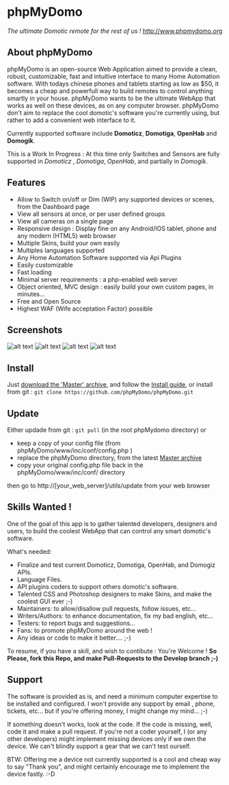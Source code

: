 # phpMyDomo
_The ultimate Domotic remote for the rest of us !_
http://www.phpmydomo.org


## About phpMyDomo

phpMyDomo is an open-source Web Application aimed to provide a clean, robust, customizable, fast and intuitive interface to many Home Automation software. With todays chinese phones and tablets starting as low as $50, it becomes a cheap and powerfull way to build remotes to control anything smartly in your house. phpMyDomo wants to be the ultimate WebApp that works as well on these devices, as on any computer browser.
phpMyDomo don't aim to replace the cool domotic's software you're currently using, but rather to add a convenient web interface to it.

Currently supported software include __Domoticz__, __Domotiga__, __OpenHab__ and __Domogik__.

This is a Work In Progress : At this time only Switches and Sensors are fully supported in _Domoticz_ , _Domotiga_, _OpenHab_, and partially in _Domogik_.


## Features
- Allow to Switch on/off or Dim (WIP) any supported devices or scenes, from the Dashboard page
- View all sensors at once, or per user defined groups
- View all cameras on a single page
- Responsive design : Display fine on any Android/IOS tablet, phone and any modern (HTML5) web browser
- Multiple Skins, build your own easily
- Multiples languages supported
- Any Home Automation Software supported via Api Plugins
- Easily customizable
- Fast loading
- Minimal server requirements : a php-enabled web server
- Object oriented, MVC design : easily build your own custom pages, in minutes...
- Free and Open Source
- Highest WAF (Wife acceptation Factor) possible


## Screenshots
![alt text](doc/screenshots/01.png?raw=true "Main page (Default Skin)")
![alt text](doc/screenshots/02.png?raw=true "Main page on phone (Default Skin)")
![alt text](doc/screenshots/03.png?raw=true "Main page (Black Skin)")
![alt text](doc/screenshots/04.png?raw=true "Devices List (Black Skin)")


## Install
Just [download the 'Master' archive](https://github.com/phpMyDomo/phpMyDomo/archive/master.zip), and follow the [Install guide](doc/INSTALL.md), or
install from git : `git clone https://github.com/phpMyDomo/phpMyDomo.git`


## Update
Either updade from git : `git pull` (in the root phpMydomo directory) 
or 
 - keep a copy of your config file (from phpMyDomo/www/inc/conf/config.php )
 - replace the phpMyDomo directory, from the latest [Master archive](https://github.com/phpMyDomo/phpMyDomo/archive/master.zip)
 - copy your original config.php file back in the phpMyDomo/www/inc/conf/ directory
 
 then go to http://[your_web_server]/utils/update from your web browser


## Skills Wanted !
One of the goal of this app is to gather talented developers, designers and users, to build the coolest WebApp that can control any smart domotic's software.

What's needed:

- Finalize and test current Domoticz, Domotiga, OpenHab, and Domogiz APIs.
- Language Files.
- API plugins coders to support others domotic's software.
- Talented CSS and Photoshop designers to make Skins, and make the coolest GUI ever ;-)
- Maintainers: to allow/disallow pull requests, follow issues, etc...
- Writers/Authors: to enhance documentation, fix my bad english, etc...
- Testers: to report bugs and suggestions...
- Fans: to promote phpMyDomo around the web !
- Any ideas or code to make it better.... ;-)

To resume, if you have a skill, and wish to contibute : You're Welcome !
__So Please, fork this Repo, and make Pull-Requests to the Develop branch ;-)__


## Support
The software is provided as is, and need a minimum computer expertise to be installed and configured. I won't provide any support by email , phone, tickets, etc...  but if you're offering money, I might change my mind... ;-)

If something doesn't works, look at the code. If the code is missing, well, code it and make a pull request. If you're not a coder yourself, I (or any other developers)  might implement missing devices only if we own the device. We can't blindly support a gear that we can't test ourself.

BTW: Offering me a device not currently supported is a cool and cheap way to say "Thank you", and might certainly encourage me to implement the device fastly. :-D
